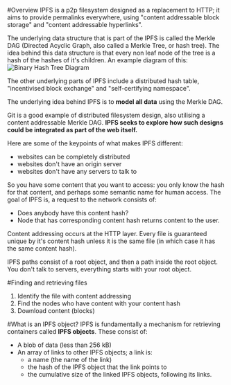 #Overview
IPFS is a p2p filesystem designed as a replacement to HTTP; it aims to provide permalinks everywhere, using "content addressable block storage" and "content addressable hyperlinks". 

The underlying data structure that is part of the IPFS is called the Merkle DAG (Directed Acyclic Graph, also called a Merkle Tree, or hash tree). The idea behind this data structure is that every non leaf node of the tree is a hash of the hashes of it's children. An example diagram of this:
![Binary Hash Tree Diagram](https://upload.wikimedia.org/wikipedia/commons/thumb/9/95/Hash_Tree.svg/1024px-Hash_Tree.svg.png)

The other underlying parts of IPFS include a distributed hash table, "incentivised block exchange" and "self-certifying namespace".

The underlying idea behind IPFS is to __model all data__ using the Merkle DAG.

Git is a good example of distributed filesystem design, also utilising a content addressable Merkle DAG. __IPFS seeks to explore how such designs could be integrated as part of the web itself.__

Here are some of the keypoints of what makes IPFS different:
* websites can be completely distributed
* websites don't have an origin server
* websites don't have any servers to talk to


So you have some content that you want to access: you only know the hash for that content, and perhaps some semantic name for human access. The goal of IPFS is, a request to the network consists of:
* Does anybody have this content hash?
* Node that has corresponding content hash returns content to the user.

Content addressing occurs at the HTTP layer. Every file is guaranteed unique by it's content hash unless it is the same file (in which case it has the same content hash).

IPFS paths consist of a root object, and then a path inside the root object. You don't talk to servers, everything starts with your root object.

#Finding and retrieving files
1. Identify the file with content addressing
2. Find the nodes who have content with your content hash
3. Download content (blocks)

#What is an IPFS object?
IPFS is fundamentally a mechanism for retrieving containers called __IPFS objects__. These consist of:
* A blob of data (less than 256 kB)
* An array of links to other IPFS objects; a link is:
  * a name (the name of the link)
  * the hash of the IPFS object that the link points to
  * the cumulative size of the linked IPFS objects, following its links.
